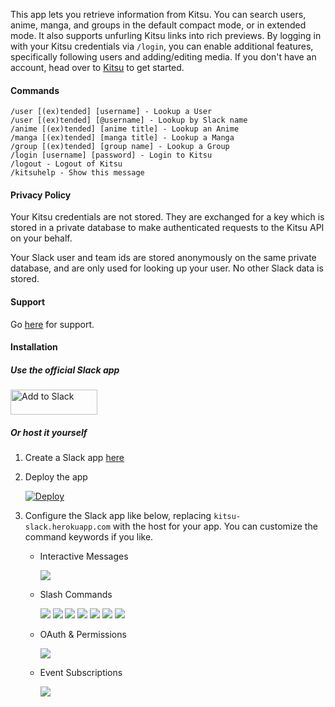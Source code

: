 This app lets you retrieve information from Kitsu. You can search users, anime, manga, and groups in the default compact mode, or in extended mode. It also supports unfurling Kitsu links into rich previews. By logging in with your Kitsu credentials via `/login`, you can enable additional features, specifically following users and adding/editing media. If you don't have an account, head over to [Kitsu](https://kitsu.io) to get started.

#### Commands

```
/user [(ex)tended] [username] - Lookup a User
/user [(ex)tended] [@username] - Lookup by Slack name
/anime [(ex)tended] [anime title] - Lookup an Anime
/manga [(ex)tended] [manga title] - Lookup a Manga
/group [(ex)tended] [group name] - Lookup a Group
/login [username] [password] - Login to Kitsu
/logout - Logout of Kitsu
/kitsuhelp - Show this message
```

#### Privacy Policy

Your Kitsu credentials are not stored. They are exchanged for a key which is stored in a private database to make authenticated requests to the Kitsu API on your behalf.

Your Slack user and team ids are stored anonymously on the same private database, and are only used for looking up your user. No other Slack data is stored.

#### Support

Go [here](https://kitsu-slack.herokuapp.com/contact.html) for support.

#### Installation

##### Use the official Slack app

<a href="https://slack.com/oauth/authorize?scope=commands,links:read,links:write&client_id=12303250033.57925979077"><img alt="Add to Slack" height="40" width="139" src="https://platform.slack-edge.com/img/add_to_slack.png" srcset="https://platform.slack-edge.com/img/add_to_slack.png 1x, https://platform.slack-edge.com/img/add_to_slack@2x.png 2x" /></a>

##### Or host it yourself

1. Create a Slack app [here](https://i.imgur.com/Zr8MCop.png)

2. Deploy the app

    [![Deploy](https://www.herokucdn.com/deploy/button.svg)](https://heroku.com/deploy)

3. Configure the Slack app like below, replacing `kitsu-slack.herokuapp.com` with the host for your app. You can customize the command keywords if you like.

    - Interactive Messages

        ![](https://i.imgur.com/ohdm2b5.png)

    - Slash Commands

        ![](https://i.imgur.com/Dg5Flab.png)
        ![](https://i.imgur.com/TibRYGI.png)
        ![](https://i.imgur.com/nhvEruS.png)
        ![](https://i.imgur.com/w7LtaPP.png)
        ![](https://i.imgur.com/m4O6mqT.png)
        ![](https://i.imgur.com/OweHviE.png)
        ![](https://i.imgur.com/8NSJXRF.png)

    - OAuth & Permissions

        ![](https://i.imgur.com/56G26Rj.png)

    - Event Subscriptions

        ![](https://i.imgur.com/DIxFkVc.png)
